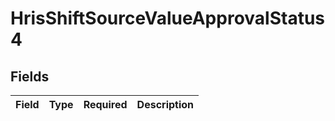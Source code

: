 # HrisShiftSourceValueApprovalStatus4


## Fields

| Field       | Type        | Required    | Description |
| ----------- | ----------- | ----------- | ----------- |